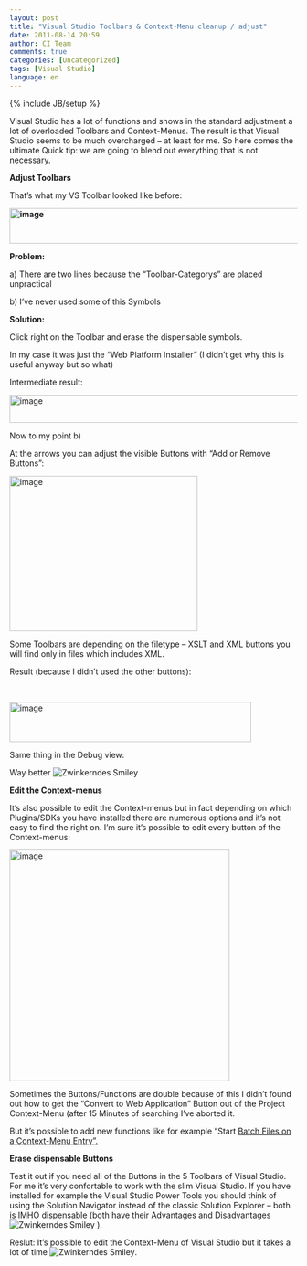 ```yaml
---
layout: post
title: "Visual Studio Toolbars & Context-Menu cleanup / adjust"
date: 2011-08-14 20:59
author: CI Team
comments: true
categories: [Uncategorized]
tags: [Visual Studio]
language: en
---
```

{% include JB/setup %}
&nbsp;

<strong> </strong>

Visual Studio has a lot of functions and shows in the standard adjustment a lot of overloaded Toolbars and Context-Menus. The result is that Visual Studio seems to be much overcharged – at least for me. So here comes the ultimate Quick tip: we are going to blend out everything that is not necessary.

<strong>Adjust Toolbars</strong>

<strong> </strong>

That’s what my VS Toolbar looked like before:

<strong><img style="background-image: none; padding-left: 0px; padding-right: 0px; padding-top: 0px; border: 0px;" title="image" src="{{BASE_PATH}}/assets/wp-images-de/image_thumb512.png" border="0" alt="image" width="609" height="62" /></strong>

<strong>Problem:</strong>

a) There are two lines because the “Toolbar-Categorys” are placed unpractical

b) I’ve never used some of this Symbols

<strong>Solution:</strong>

Click right on the Toolbar and erase the dispensable symbols.

In my case it was just the “Web Platform Installer” (I didn’t get why this is useful anyway but so what)

Intermediate result:

<img style="background-image: none; padding-left: 0px; padding-right: 0px; padding-top: 0px; border: 0px;" title="image" src="{{BASE_PATH}}/assets/wp-images-de/image_thumb513.png" border="0" alt="image" width="573" height="49" />

Now to my point b)

At the arrows you can adjust the visible Buttons with “Add or Remove Buttons”:

<img style="background-image: none; padding-left: 0px; padding-right: 0px; padding-top: 0px; border: 0px;" title="image" src="{{BASE_PATH}}/assets/wp-images-de/image_thumb514.png" border="0" alt="image" width="329" height="272" />

Some Toolbars are depending on the filetype – XSLT and XML buttons you will find only in files which includes XML.

Result (because I didn’t used the other buttons):

&nbsp;

<a href="{{BASE_PATH}}/assets/wp-images-de/image1333.png"><img title="image" src="{{BASE_PATH}}/assets/wp-images-de/image_thumb515.png" border="0" alt="image" width="423" height="70" /></a>

Same thing in the Debug view:

Way better <img class="wlEmoticon wlEmoticon-winkingsmile" style="border-style: none;" src="{{BASE_PATH}}/assets/wp-images-en/wlEmoticon-winkingsmile23.png" alt="Zwinkerndes Smiley" />

<strong> </strong>

<strong>Edit the Context-menus </strong>

<strong> </strong>

It’s also possible to edit the Context-menus but in fact depending on which Plugins/SDKs you have installed there are numerous options and it’s not easy to find the right on. I’m sure it’s possible to edit every button of the Context-menus:

<img style="background-image: none; padding-left: 0px; padding-right: 0px; padding-top: 0px; border: 0px;" title="image" src="{{BASE_PATH}}/assets/wp-images-de/image_thumb517.png" border="0" alt="image" width="385" height="405" />

Sometimes the Buttons/Functions are double because of this I didn’t found out how to get the “Convert to Web Application” Button out of the Project Context-Menu (after 15 Minutes of searching I’ve aborted it.

But it’s possible to add new functions like for example “Start <a href="http://www.rickglos.com/post/How-to-run-windows-batch-files-from-Visual-Studio-2010-Solution-Explorer.aspx">Batch Files on a Context-Menu Entry”.</a>

<strong>Erase dispensable Buttons </strong>

Test it out if you need all of the Buttons in the 5 Toolbars of Visual Studio. For me it’s very confortable to work with the slim Visual Studio. If you have installed for example the Visual Studio Power Tools you should think of using the Solution Navigator instead of the classic Solution Explorer – both is IMHO dispensable (both have their Advantages and Disadvantages <img class="wlEmoticon wlEmoticon-winkingsmile" style="border-style: none;" src="{{BASE_PATH}}/assets/wp-images-en/wlEmoticon-winkingsmile23.png" alt="Zwinkerndes Smiley" /> ).

Reslut: It’s possible to edit the Context-Menu of Visual Studio but it takes a lot of time <img class="wlEmoticon wlEmoticon-winkingsmile" style="border-style: none;" src="{{BASE_PATH}}/assets/wp-images-en/wlEmoticon-winkingsmile23.png" alt="Zwinkerndes Smiley" />.
